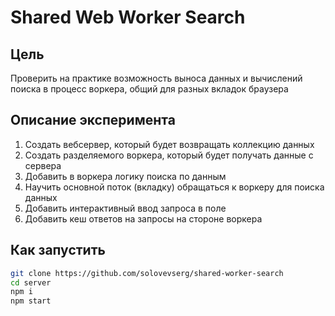 # Shared Web Worker Search

## Цель

Проверить на практике возможность выноса данных и вычислений поиска в процесс воркера, общий для разных вкладок браузера

## Описание эксперимента

1. Создать вебсервер, который будет возвращать коллекцию данных
2. Создать разделяемого воркера, который будет получать данные с сервера
3. Добавить в воркера логику поиска по данным
4. Научить основной поток (вкладку) обращаться к воркеру для поиска данных
5. Добавить интерактивный ввод запроса в поле
6. Добавить кеш ответов на запросы на стороне воркера

## Как запустить

```bash
git clone https://github.com/solovevserg/shared-worker-search
cd server
npm i
npm start
```
